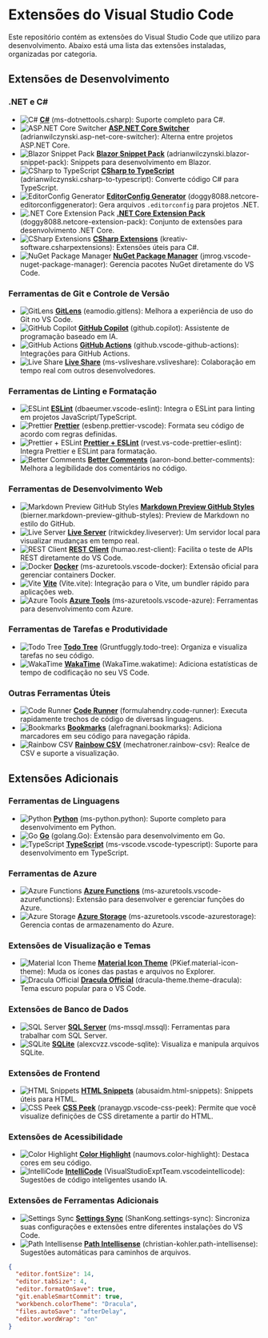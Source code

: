# Extensões do Visual Studio Code

Este repositório contém as extensões do Visual Studio Code que utilizo para desenvolvimento. Abaixo está uma lista das extensões instaladas, organizadas por categoria.

## Extensões de Desenvolvimento

### .NET e C#
- ![C#](https://raw.githubusercontent.com/microsoft/vscode-icons/master/icons/file_type_csharp.svg) **[C#](https://marketplace.visualstudio.com/items?itemName=ms-dotnettools.csharp)** (ms-dotnettools.csharp): Suporte completo para C#.
- ![ASP.NET Core Switcher](https://raw.githubusercontent.com/microsoft/vscode-icons/master/icons/file_type_asp.svg) **[ASP.NET Core Switcher](https://marketplace.visualstudio.com/items?itemName=adrianwilczynski.asp-net-core-switcher)** (adrianwilczynski.asp-net-core-switcher): Alterna entre projetos ASP.NET Core.
- ![Blazor Snippet Pack](https://raw.githubusercontent.com/microsoft/vscode-icons/master/icons/file_type_blazor.svg) **[Blazor Snippet Pack](https://marketplace.visualstudio.com/items?itemName=adrianwilczynski.blazor-snippet-pack)** (adrianwilczynski.blazor-snippet-pack): Snippets para desenvolvimento em Blazor.
- ![CSharp to TypeScript](https://raw.githubusercontent.com/microsoft/vscode-icons/master/icons/file_type_typescript.svg) **[CSharp to TypeScript](https://marketplace.visualstudio.com/items?itemName=adrianwilczynski.csharp-to-typescript)** (adrianwilczynski.csharp-to-typescript): Converte código C# para TypeScript.
- ![EditorConfig Generator](https://raw.githubusercontent.com/microsoft/vscode-icons/master/icons/file_type_editorconfig.svg) **[EditorConfig Generator](https://marketplace.visualstudio.com/items?itemName=doggy8088.netcore-editorconfiggenerator)** (doggy8088.netcore-editorconfiggenerator): Gera arquivos `.editorconfig` para projetos .NET.
- ![.NET Core Extension Pack](https://raw.githubusercontent.com/microsoft/vscode-icons/master/icons/file_type_dotnet.svg) **[.NET Core Extension Pack](https://marketplace.visualstudio.com/items?itemName=doggy8088.netcore-extension-pack)** (doggy8088.netcore-extension-pack): Conjunto de extensões para desenvolvimento .NET Core.
- ![CSharp Extensions](https://raw.githubusercontent.com/microsoft/vscode-icons/master/icons/file_type_csharp.svg) **[CSharp Extensions](https://marketplace.visualstudio.com/items?itemName=kreativ-software.csharpextensions)** (kreativ-software.csharpextensions): Extensões úteis para C#.
- ![NuGet Package Manager](https://raw.githubusercontent.com/microsoft/vscode-icons/master/icons/file_type_nuget.svg) **[NuGet Package Manager](https://marketplace.visualstudio.com/items?itemName=jmrog.vscode-nuget-package-manager)** (jmrog.vscode-nuget-package-manager): Gerencia pacotes NuGet diretamente do VS Code.

### Ferramentas de Git e Controle de Versão
- ![GitLens](https://raw.githubusercontent.com/microsoft/vscode-icons/master/icons/file_type_git.svg) **[GitLens](https://marketplace.visualstudio.com/items?itemName=eamodio.gitlens)** (eamodio.gitlens): Melhora a experiência de uso do Git no VS Code.
- ![GitHub Copilot](https://raw.githubusercontent.com/microsoft/vscode-icons/master/icons/file_type_github.svg) **[GitHub Copilot](https://marketplace.visualstudio.com/items?itemName=github.copilot)** (github.copilot): Assistente de programação baseado em IA.
- ![GitHub Actions](https://raw.githubusercontent.com/microsoft/vscode-icons/master/icons/file_type_github.svg) **[GitHub Actions](https://marketplace.visualstudio.com/items?itemName=github.vscode-github-actions)** (github.vscode-github-actions): Integrações para GitHub Actions.
- ![Live Share](https://raw.githubusercontent.com/microsoft/vscode-icons/master/icons/file_type_live-share.svg) **[Live Share](https://marketplace.visualstudio.com/items?itemName=ms-vsliveshare.vsliveshare)** (ms-vsliveshare.vsliveshare): Colaboração em tempo real com outros desenvolvedores.

### Ferramentas de Linting e Formatação
- ![ESLint](https://raw.githubusercontent.com/microsoft/vscode-icons/master/icons/file_type_js.svg) **[ESLint](https://marketplace.visualstudio.com/items?itemName=dbaeumer.vscode-eslint)** (dbaeumer.vscode-eslint): Integra o ESLint para linting em projetos JavaScript/TypeScript.
- ![Prettier](https://raw.githubusercontent.com/microsoft/vscode-icons/master/icons/file_type_prettier.svg) **[Prettier](https://marketplace.visualstudio.com/items?itemName=esbenp.prettier-vscode)** (esbenp.prettier-vscode): Formata seu código de acordo com regras definidas.
- ![Prettier + ESLint](https://raw.githubusercontent.com/microsoft/vscode-icons/master/icons/file_type_prettier.svg) **[Prettier + ESLint](https://marketplace.visualstudio.com/items?itemName=rvest.vs-code-prettier-eslint)** (rvest.vs-code-prettier-eslint): Integra Prettier e ESLint para formatação.
- ![Better Comments](https://raw.githubusercontent.com/microsoft/vscode-icons/master/icons/file_type_comment.svg) **[Better Comments](https://marketplace.visualstudio.com/items?itemName=aaron-bond.better-comments)** (aaron-bond.better-comments): Melhora a legibilidade dos comentários no código.

### Ferramentas de Desenvolvimento Web
- ![Markdown Preview GitHub Styles](https://raw.githubusercontent.com/microsoft/vscode-icons/master/icons/file_type_markdown.svg) **[Markdown Preview GitHub Styles](https://marketplace.visualstudio.com/items?itemName=bierner.markdown-preview-github-styles)** (bierner.markdown-preview-github-styles): Preview de Markdown no estilo do GitHub.
- ![Live Server](https://raw.githubusercontent.com/microsoft/vscode-icons/master/icons/file_type_live-server.svg) **[Live Server](https://marketplace.visualstudio.com/items?itemName=ritwickdey.liveserver)** (ritwickdey.liveserver): Um servidor local para visualizar mudanças em tempo real.
- ![REST Client](https://raw.githubusercontent.com/microsoft/vscode-icons/master/icons/file_type_rest.svg) **[REST Client](https://marketplace.visualstudio.com/items?itemName=humao.rest-client)** (humao.rest-client): Facilita o teste de APIs REST diretamente do VS Code.
- ![Docker](https://raw.githubusercontent.com/microsoft/vscode-icons/master/icons/file_type_docker.svg) **[Docker](https://marketplace.visualstudio.com/items?itemName=ms-azuretools.vscode-docker)** (ms-azuretools.vscode-docker): Extensão oficial para gerenciar containers Docker.
- ![Vite](https://raw.githubusercontent.com/microsoft/vscode-icons/master/icons/file_type_vite.svg) **[Vite](https://marketplace.visualstudio.com/items?itemName=Vite.vite)** (Vite.vite): Integração para o Vite, um bundler rápido para aplicações web.
- ![Azure Tools](https://raw.githubusercontent.com/microsoft/vscode-icons/master/icons/file_type_azure.svg) **[Azure Tools](https://marketplace.visualstudio.com/items?itemName=ms-azuretools.vscode-azure)** (ms-azuretools.vscode-azure): Ferramentas para desenvolvimento com Azure.

### Ferramentas de Tarefas e Produtividade
- ![Todo Tree](https://raw.githubusercontent.com/microsoft/vscode-icons/master/icons/file_type_todo.svg) **[Todo Tree](https://marketplace.visualstudio.com/items?itemName=Gruntfuggly.todo-tree)** (Gruntfuggly.todo-tree): Organiza e visualiza tarefas no seu código.
- ![WakaTime](https://raw.githubusercontent.com/microsoft/vscode-icons/master/icons/file_type_wakatime.svg) **[WakaTime](https://marketplace.visualstudio.com/items?itemName=WakaTime.wakatime)** (WakaTime.wakatime): Adiciona estatísticas de tempo de codificação no seu VS Code.

### Outras Ferramentas Úteis
- ![Code Runner](https://raw.githubusercontent.com/microsoft/vscode-icons/master/icons/file_type_code-runner.svg) **[Code Runner](https://marketplace.visualstudio.com/items?itemName=formulahendry.code-runner)** (formulahendry.code-runner): Executa rapidamente trechos de código de diversas linguagens.
- ![Bookmarks](https://raw.githubusercontent.com/microsoft/vscode-icons/master/icons/file_type_bookmark.svg) **[Bookmarks](https://marketplace.visualstudio.com/items?itemName=alefragnani.bookmarks)** (alefragnani.bookmarks): Adiciona marcadores em seu código para navegação rápida.
- ![Rainbow CSV](https://raw.githubusercontent.com/microsoft/vscode-icons/master/icons/file_type_csv.svg) **[Rainbow CSV](https://marketplace.visualstudio.com/items?itemName=mechatroner.rainbow-csv)** (mechatroner.rainbow-csv): Realce de CSV e suporte a visualização.

## Extensões Adicionais

### Ferramentas de Linguagens
- ![Python](https://raw.githubusercontent.com/microsoft/vscode-icons/master/icons/file_type_python.svg) **[Python](https://marketplace.visualstudio.com/items?itemName=ms-python.python)** (ms-python.python): Suporte completo para desenvolvimento em Python.
- ![Go](https://raw.githubusercontent.com/microsoft/vscode-icons/master/icons/file_type_go.svg) **[Go](https://marketplace.visualstudio.com/items?itemName=golang.Go)** (golang.Go): Extensão para desenvolvimento em Go.
- ![TypeScript](https://raw.githubusercontent.com/microsoft/vscode-icons/master/icons/file_type_typescript.svg) **[TypeScript](https://marketplace.visualstudio.com/items?itemName=ms-vscode.vscode-typescript)** (ms-vscode.vscode-typescript): Suporte para desenvolvimento em TypeScript.
  
### Ferramentas de Azure
- ![Azure Functions](https://raw.githubusercontent.com/microsoft/vscode-icons/master/icons/file_type_azure.svg) **[Azure Functions](https://marketplace.visualstudio.com/items?itemName=ms-azuretools.vscode-azurefunctions)** (ms-azuretools.vscode-azurefunctions): Extensão para desenvolver e gerenciar funções do Azure.
- ![Azure Storage](https://raw.githubusercontent.com/microsoft/vscode-icons/master/icons/file_type_azure.svg) **[Azure Storage](https://marketplace.visualstudio.com/items?itemName=ms-azuretools.vscode-azurestorage)** (ms-azuretools.vscode-azurestorage): Gerencia contas de armazenamento do Azure.

### Extensões de Visualização e Temas
- ![Material Icon Theme](https://raw.githubusercontent.com/microsoft/vscode-icons/master/icons/file_type_material.svg) **[Material Icon Theme](https://marketplace.visualstudio.com/items?itemName=PKief.material-icon-theme)** (PKief.material-icon-theme): Muda os ícones das pastas e arquivos no Explorer.
- ![Dracula Official](https://raw.githubusercontent.com/microsoft/vscode-icons/master/icons/file_type_dracula.svg) **[Dracula Official](https://marketplace.visualstudio.com/items?itemName=dracula-theme.theme-dracula)** (dracula-theme.theme-dracula): Tema escuro popular para o VS Code.

### Extensões de Banco de Dados
- ![SQL Server](https://raw.githubusercontent.com/microsoft/vscode-icons/master/icons/file_type_sql.svg) **[SQL Server](https://marketplace.visualstudio.com/items?itemName=ms-mssql.mssql)** (ms-mssql.mssql): Ferramentas para trabalhar com SQL Server.
- ![SQLite](https://raw.githubusercontent.com/microsoft/vscode-icons/master/icons/file_type_sqlite.svg) **[SQLite](https://marketplace.visualstudio.com/items?itemName=alexcvzz.vscode-sqlite)** (alexcvzz.vscode-sqlite): Visualiza e manipula arquivos SQLite.
  
### Extensões de Frontend
- ![HTML Snippets](https://raw.githubusercontent.com/microsoft/vscode-icons/master/icons/file_type_html.svg) **[HTML Snippets](https://marketplace.visualstudio.com/items?itemName=abusaidm.html-snippets)** (abusaidm.html-snippets): Snippets úteis para HTML.
- ![CSS Peek](https://raw.githubusercontent.com/microsoft/vscode-icons/master/icons/file_type_css.svg) **[CSS Peek](https://marketplace.visualstudio.com/items?itemName=pranaygp.vscode-css-peek)** (pranaygp.vscode-css-peek): Permite que você visualize definições de CSS diretamente a partir do HTML.

### Extensões de Acessibilidade
- ![Color Highlight](https://raw.githubusercontent.com/microsoft/vscode-icons/master/icons/file_type_color.svg) **[Color Highlight](https://marketplace.visualstudio.com/items?itemName=naumovs.color-highlight)** (naumovs.color-highlight): Destaca cores em seu código.
- ![IntelliCode](https://raw.githubusercontent.com/microsoft/vscode-icons/master/icons/file_type_intellicode.svg) **[IntelliCode](https://marketplace.visualstudio.com/items?itemName=VisualStudioExptTeam.vscodeintellicode)** (VisualStudioExptTeam.vscodeintellicode): Sugestões de código inteligentes usando IA.

### Extensões de Ferramentas Adicionais
- ![Settings Sync](https://raw.githubusercontent.com/microsoft/vscode-icons/master/icons/file_type_sync.svg) **[Settings Sync](https://marketplace.visualstudio.com/items?itemName=ShanKong.settings-sync)** (ShanKong.settings-sync): Sincroniza suas configurações e extensões entre diferentes instalações do VS Code.
- ![Path Intellisense](https://raw.githubusercontent.com/microsoft/vscode-icons/master/icons/file_type_path.svg) **[Path Intellisense](https://marketplace.visualstudio.com/items?itemName=christian-kohler.path-intellisense)** (christian-kohler.path-intellisense): Sugestões automáticas para caminhos de arquivos.


```json
{
  "editor.fontSize": 14,
  "editor.tabSize": 4,
  "editor.formatOnSave": true,
  "git.enableSmartCommit": true,
  "workbench.colorTheme": "Dracula",
  "files.autoSave": "afterDelay",
  "editor.wordWrap": "on"
}
